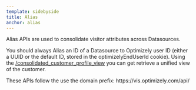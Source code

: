 ```yaml
---
template: sidebyside
title: Alias
anchor: alias
---
```


Alias APIs are used to consolidate visitor attributes across Datasources.

You should always Alias an ID of a Datasource to Optimizely user ID (either a UUID or the default ID, stored in the optimizelyEndUserId cookie). Using the [/consolidated_customer_profile_view](/#) you can get retrieve a unified view of the customer.

<div class="lego-attention lego-attention--warning push--bottom">
These APIs follow the use the domain prefix: https://vis.optimizely.com/api/
</div>
